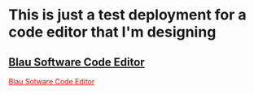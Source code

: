 # This is just a test deployment for a code editor that I'm designing
## [Blau Software Code Editor](blau-computers.github.io/code-editor)

<a href="blau-computer.github.io/code-editor" style="color: red;">Blau Sotware Code Editor</a>
